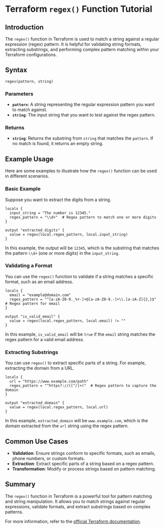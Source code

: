 # Terraform `regex()` Function Tutorial

## Introduction

The `regex()` function in Terraform is used to match a string against a regular expression (regex) pattern. It is helpful for validating string formats, extracting substrings, and performing complex pattern matching within your Terraform configurations.

## Syntax

```hcl
regex(pattern, string)
```

### Parameters

- **`pattern`**: A string representing the regular expression pattern you want to match against.
- **`string`**: The input string that you want to test against the regex pattern.

### Returns

- **`string`**: Returns the substring from `string` that matches the `pattern`. If no match is found, it returns an empty string.

## Example Usage

Here are some examples to illustrate how the `regex()` function can be used in different scenarios.

### Basic Example

Suppose you want to extract the digits from a string.

```hcl
locals {
  input_string = "The number is 12345."
  regex_pattern = "\\d+"  # Regex pattern to match one or more digits
}

output "extracted_digits" {
  value = regex(local.regex_pattern, local.input_string)
}
```

In this example, the output will be `12345`, which is the substring that matches the pattern `\\d+` (one or more digits) in the `input_string`.

### Validating a Format

You can use the `regex()` function to validate if a string matches a specific format, such as an email address.

```hcl
locals {
  email = "example@domain.com"
  regex_pattern = "^[a-zA-Z0-9._%+-]+@[a-zA-Z0-9.-]+\\.[a-zA-Z]{2,}$"  # Regex pattern for email
}

output "is_valid_email" {
  value = regex(local.regex_pattern, local.email) != ""
}
```

In this example, `is_valid_email` will be `true` if the `email` string matches the regex pattern for a valid email address.

### Extracting Substrings

You can use `regex()` to extract specific parts of a string. For example, extracting the domain from a URL.

```hcl
locals {
  url = "https://www.example.com/path"
  regex_pattern = "^https?://([^/]+)"  # Regex pattern to capture the domain
}

output "extracted_domain" {
  value = regex(local.regex_pattern, local.url)
}
```

In this example, `extracted_domain` will be `www.example.com`, which is the domain extracted from the `url` string using the regex pattern.

## Common Use Cases

- **Validation**: Ensure strings conform to specific formats, such as emails, phone numbers, or custom formats.
- **Extraction**: Extract specific parts of a string based on a regex pattern.
- **Transformation**: Modify or process strings based on pattern matching.

## Summary

The `regex()` function in Terraform is a powerful tool for pattern matching and string manipulation. It allows you to match strings against regular expressions, validate formats, and extract substrings based on complex patterns. 

For more information, refer to the [official Terraform documentation](https://registry.terraform.io/providers/hashicorp/null/latest/docs/functions/regex).
